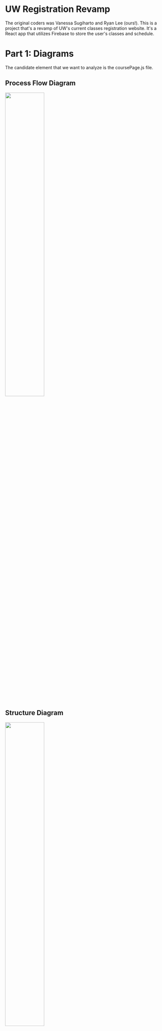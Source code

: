 # UW Registration Revamp

The original coders was Vanessa Sugiharto and Ryan Lee (ours!). This is a project that's a revamp of UW's current classes registration website. It's a React app that utilizes Firebase to store the user's classes and schedule.

# Part 1: Diagrams
The candidate element that we want to analyze is the coursePage.js file.

## Process Flow Diagram
<img src="https://user-images.githubusercontent.com/63211951/150280545-acb9b9f6-edb8-4137-9a60-c2588c437acc.png" width=50% height=50%>

## Structure Diagram
<img src="https://user-images.githubusercontent.com/63211951/150280731-a60d8278-3085-4869-a744-38a5b16b94d9.png" width=50% height=50%>

# Part 2: Unit Testing
To run the test, navigate to the code-base-file and into the src folder. Then type "npm install" and then "npm run test" to run the test.

Test coverage screenshot:
<img src="https://user-images.githubusercontent.com/63211951/151899115-abf5f3de-26d7-449b-90f0-03af5d3950d8.png" width=50% height=50%>